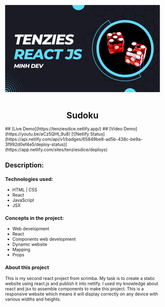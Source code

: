 <div align="center"><img src="preview.png"></div>
<br/>
<h1 align="center">Sudoku</h1>
## [Live Demo](https://tenziesdice.netlify.app/)
## [Video Demo](https://youtu.be/aCz5QHt_9u8)
[![Netlify Status](https://api.netlify.com/api/v1/badges/65849be8-ad5b-438c-be9a-3f992d0ef4e5/deploy-status)](https://app.netlify.com/sites/tenziesdice/deploys)



## **Description:**

### Technologies used:

- HTML | CSS
- React 
- JavaScript
- JSX

### Concepts in the project:

- Web development
- React
- Components web development
- Dynamic website
- Mapping
- Props

### About this project

This is my second react project from scrimba. My task is to create a static website using react.js and publish it into netlify. I used my knowledge about react and jsx to assemble components to make this project. This is a responsive website which means it will display correctly on any device with various widths and heights.
